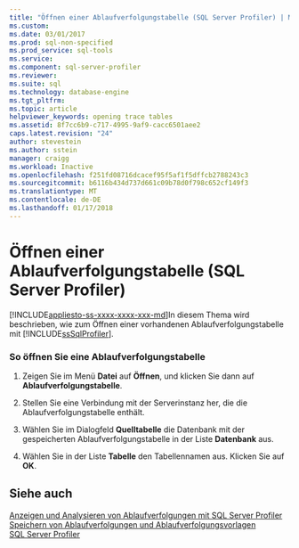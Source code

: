 ```yaml
---
title: "Öffnen einer Ablaufverfolgungstabelle (SQL Server Profiler) | Microsoft Docs"
ms.custom: 
ms.date: 03/01/2017
ms.prod: sql-non-specified
ms.prod_service: sql-tools
ms.service: 
ms.component: sql-server-profiler
ms.reviewer: 
ms.suite: sql
ms.technology: database-engine
ms.tgt_pltfrm: 
ms.topic: article
helpviewer_keywords: opening trace tables
ms.assetid: 8f7cc6b9-c717-4995-9af9-cacc6501aee2
caps.latest.revision: "24"
author: stevestein
ms.author: sstein
manager: craigg
ms.workload: Inactive
ms.openlocfilehash: f251fd08716dcacef95f5af1f5dffcb2788243c3
ms.sourcegitcommit: b6116b434d737d661c09b78d0f798c652cf149f3
ms.translationtype: MT
ms.contentlocale: de-DE
ms.lasthandoff: 01/17/2018
---
```

# <a name="open-a-trace-table-sql-server-profiler"></a>Öffnen einer Ablaufverfolgungstabelle (SQL Server Profiler)
[!INCLUDE[appliesto-ss-xxxx-xxxx-xxx-md](../../includes/appliesto-ss-xxxx-xxxx-xxx-md.md)]In diesem Thema wird beschrieben, wie zum Öffnen einer vorhandenen Ablaufverfolgungstabelle mit [!INCLUDE[ssSqlProfiler](../../includes/sssqlprofiler-md.md)].  
  
### <a name="to-open-a-trace-table"></a>So öffnen Sie eine Ablaufverfolgungstabelle  
  
1.  Zeigen Sie im Menü **Datei** auf **Öffnen**, und klicken Sie dann auf **Ablaufverfolgungstabelle**.  
  
2.  Stellen Sie eine Verbindung mit der Serverinstanz her, die die Ablaufverfolgungstabelle enthält.  
  
3.  Wählen Sie im Dialogfeld **Quelltabelle** die Datenbank mit der gespeicherten Ablaufverfolgungstabelle in der Liste **Datenbank** aus.  
  
4.  Wählen Sie in der Liste **Tabelle** den Tabellennamen aus. Klicken Sie auf **OK**.  
  
## <a name="see-also"></a>Siehe auch  
 [Anzeigen und Analysieren von Ablaufverfolgungen mit SQL Server Profiler](../../tools/sql-server-profiler/view-and-analyze-traces-with-sql-server-profiler.md)   
 [Speichern von Ablaufverfolgungen und Ablaufverfolgungsvorlagen](../../tools/sql-server-profiler/save-traces-and-trace-templates.md)   
 [SQL Server Profiler](../../tools/sql-server-profiler/sql-server-profiler.md)  
  
  

